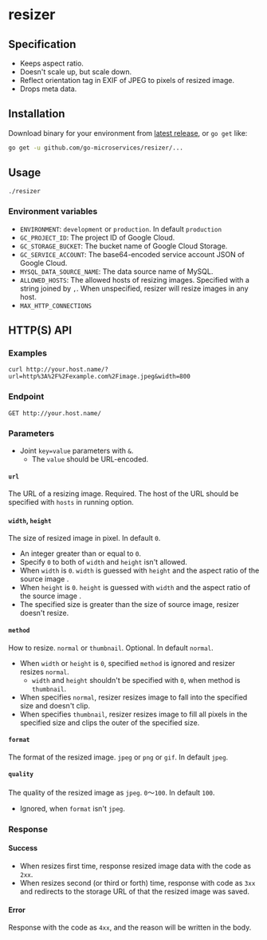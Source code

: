 # resizer

## Specification

- Keeps aspect ratio.
- Doesn't scale up, but scale down.
- Reflect orientation tag in EXIF of JPEG to pixels of resized image.
- Drops meta data.

## Installation

Download binary for your environment from [latest release](https://github.com/go-microservices/resizer/releases/latest), or `go get` like:

```bash
go get -u github.com/go-microservices/resizer/...
```

## Usage

```bash
./resizer
```

### Environment variables

- `ENVIRONMENT`: `development` or `production`. In default `production`
- `GC_PROJECT_ID`: The project ID of Google Cloud.
- `GC_STORAGE_BUCKET`: The bucket name of Google Cloud Storage.
- `GC_SERVICE_ACCOUNT`: The base64-encoded service account JSON of Google Cloud.
- `MYSQL_DATA_SOURCE_NAME`: The data source name of MySQL.
- `ALLOWED_HOSTS`: The allowed hosts of resizing images. Specified with a string joined by `,`. When unspecified, resizer will resize images in any host.
- `MAX_HTTP_CONNECTIONS`

## HTTP(S) API

### Examples

```http:HTTPRequest
curl http://your.host.name/?url=http%3A%2F%2Fexample.com%2Fimage.jpeg&width=800
```

### Endpoint

```http:Endpoint
GET http://your.host.name/
```

### Parameters

- Joint `key=value` parameters with `&`.
  - The `value` should be URL-encoded.

#### `url`

The URL of a resizing image. Required.
The host of the URL should be specified with `hosts` in running option.

#### `width`, `height`

The size of resized image in pixel. In default `0`.

- An integer greater than or equal to `0`.
- Specify `0` to both of `width` and `height` isn't allowed.
- When `width` is `0`. `width` is guessed with `height` and the aspect ratio of the source image .
- When `height` is `0`. `height` is guessed with `width` and the aspect ratio of the source image .
- The specified size is greater than the size of source image, resizer doesn't resize.

#### `method`

How to resize. `normal` or `thumbnail`. Optional. In default `normal`.

- When `width` or `height` is `0`, specified `method` is ignored and resizer resizes `normal`.
  - `width` and `height` shouldn't be specified with `0`, when method is `thumbnail`.
- When specifies `normal`, resizer resizes image to fall into the specified size and doesn't clip.
- When specifies `thumbnail`, resizer resizes image to fill all pixels in the specified size and clips the outer of the specified size.

#### `format`

The format of the resized image. `jpeg` or `png` or `gif`. In default `jpeg`.

#### `quality`

The quality of the resized image as `jpeg`. `0`〜`100`. In default `100`.

- Ignored, when `format` isn't `jpeg`.

### Response

#### Success

- When resizes first time, response resized image data with the code as `2xx`.
- When resizes second (or third or forth) time, response with code as `3xx` and redirects to the storage URL of that the resized image was saved.

#### Error

Response with the code as `4xx`, and the reason will be written in the body.
